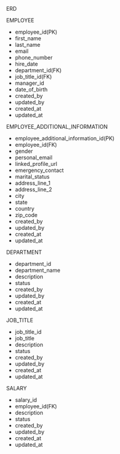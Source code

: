 ERD 

EMPLOYEE
- employee_id(PK)
- first_name
- last_name
- email
- phone_number
- hire_date
- department_id(FK)
- job_title_id(FK)
- manager_id
- date_of_birth
- created_by
- updated_by
- created_at
- updated_at
	 
EMPLOYEE_ADDITIONAL_INFORMATION
 - employee_additional_information_id(PK)
 - employee_id(FK)
 - gender
 - personal_email
 - linked_profile_url
 - emergency_contact
 - marital_status
 - address_line_1
 - address_line_2
 - city
 - state
 - country
 - zip_code
 - created_by
 - updated_by
 - created_at
 - updated_at
	 
DEPARTMENT
 - department_id
 - department_name
 - description
 - status
 - created_by
 - updated_by
 - created_at
 - updated_at
	 
JOB_TITLE
- job_title_id
- job_title
- description
- status
- created_by
- updated_by
- created_at
- updated_at
	 
SALARY
- salary_id
- employee_id(FK)
- description
- status
- created_by
- updated_by
- created_at
- updated_at



